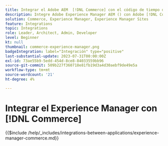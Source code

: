```yaml
---
title: Integrar el Adobe AEM  [!DNL Commerce] con el código de tiempo de
description: Integre Adobe Experience Manager AEM () con Adobe [!DNL Commerce] para crear experiencias de compra atractivas.
solution: Commerce, Experience Manager, Experience Manager Sites
feature: Integrations
topic: Integrations
role: Leader, Architect, Admin, Developer
level: Beginner
kt: null
thumbnail: commerce-experience-manager.png
badgeIntegration: label="Integración" type="positive"
last-substantial-update: 2023-07-31T00:00:00Z
exl-id: 73ae55b9-5edd-454d-8ce8-84033559bb96
source-git-commit: 509b227f360718e81fb19d3a4d30aebf9de49e5a
workflow-type: tm+mt
source-wordcount: '21'
ht-degree: 4%

---
```


# Integrar el Experience Manager con [!DNL Commerce]

{{$include /help/_includes/integrations-between-applications/experience-manager-commerce.md}}
